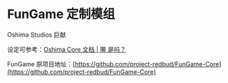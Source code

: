 # FunGame 定制模组

Oshima Studios 巨献

设定可参考：[Oshima Core 文档 | 喔 是吗？](https://docs.milimoe.com) 

FunGame 原项目地址：[https://github.com/project-redbud/FunGame-Core](https://github.com/project-redbud/FunGame-Core) 
